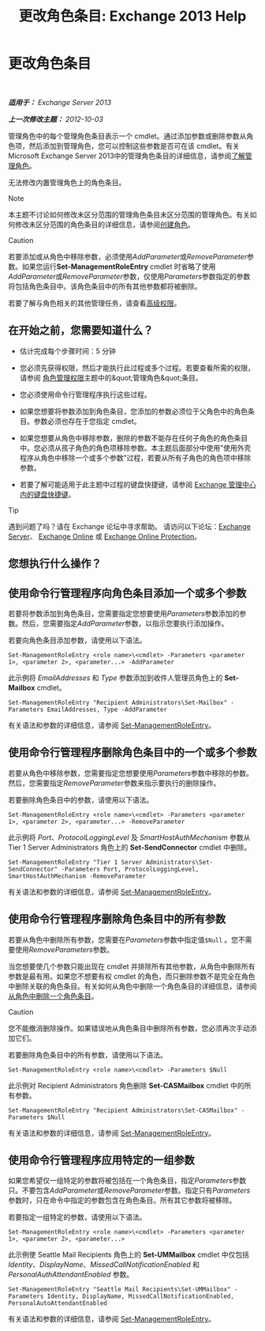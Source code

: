 ﻿---
title: '更改角色条目: Exchange 2013 Help'
TOCTitle: 更改角色条目
ms:assetid: 5aa4f39c-16a4-4815-ac4f-2cdcfa2b3ee1
ms:mtpsurl: https://technet.microsoft.com/zh-cn/library/Dd298005(v=EXCHG.150)
ms:contentKeyID: 50490629
ms.date: 05/21/2018
mtps_version: v=EXCHG.150
ms.translationtype: MT
---

# 更改角色条目

 

_**适用于：** Exchange Server 2013_

_**上一次修改主题：** 2012-10-03_

管理角色中的每个管理角色条目表示一个 cmdlet。通过添加参数或删除参数从角色项，然后添加到管理角色，您可以控制这些参数是否可在该 cmdlet。有关 Microsoft Exchange Server 2013中的管理角色条目的详细信息，请参阅[了解管理角色](understanding-management-roles-exchange-2013-help.md)。

无法修改内置管理角色上的角色条目。

> [!NOTE]  
> 本主题不讨论如何修改未区分范围的管理角色条目未区分范围的管理角色。有关如何修改未区分范围的角色条目的详细信息，请参阅<a href="create-a-role-exchange-2013-help.md">创建角色</a>。


> [!CAUTION]  
> 若要添加或从角色中移除参数，必须使用<em>AddParameter</em>或<em>RemoveParameter</em>参数。如果您运行<strong>Set-ManagementRoleEntry</strong> cmdlet 时省略了使用<em>AddParameter</em>或<em>RemoveParameter</em>参数，仅使用<em>Parameters</em>参数指定的参数将包括角色条目中。该角色条目中的所有其他参数都将被删除。


若要了解与角色相关的其他管理任务，请查看[高级权限](advanced-permissions-exchange-2013-help.md)。

## 在开始之前，您需要知道什么？

  - 估计完成每个步骤时间：5 分钟

  - 您必须先获得权限，然后才能执行此过程或多个过程。若要查看所需的权限，请参阅 [角色管理权限](role-management-permissions-exchange-2013-help.md)主题中的\&quot;管理角色\&quot;条目。

  - 您必须使用命令行管理程序执行这些过程。

  - 如果您想要将参数添加到角色条目，您添加的参数必须位于父角色中的角色条目。参数必须也存在于您指定 cmdlet。

  - 如果您想要从角色中移除参数，删除的参数不能存在任何子角色的角色条目中。您必须从孩子角色的角色项移除参数。本主题后面部分中使用"使用外壳程序从角色中移除一个或多个参数"过程，若要从所有子角色的角色项中移除参数。

  - 若要了解可能适用于此主题中过程的键盘快捷键，请参阅 [Exchange 管理中心内的键盘快捷键](keyboard-shortcuts-in-the-exchange-admin-center-exchange-online-protection-help.md)。

> [!TIP]  
> 遇到问题了吗？请在 Exchange 论坛中寻求帮助。 请访问以下论坛：<a href="https://go.microsoft.com/fwlink/p/?linkid=60612">Exchange Server</a>、 <a href="https://go.microsoft.com/fwlink/p/?linkid=267542">Exchange Online</a> 或 <a href="https://go.microsoft.com/fwlink/p/?linkid=285351">Exchange Online Protection</a>。


## 您想执行什么操作？

## 使用命令行管理程序向角色条目添加一个或多个参数

若要将参数添加到角色条目，您需要指定您想要使用*Parameters*参数添加的参数。然后，您需要指定*AddParameter*参数，以指示您要执行添加操作。

若要向角色条目添加参数，请使用以下语法。

    Set-ManagementRoleEntry <role name>\<cmdlet> -Parameters <parameter 1>, <parameter 2>, <parameter...> -AddParameter

此示例将 *EmailAddresses* 和 *Type* 参数添加到收件人管理员角色上的 **Set-Mailbox** cmdlet。

    Set-ManagementRoleEntry "Recipient Administrators\Set-Mailbox" -Parameters EmailAddresses, Type -AddParameter

有关语法和参数的详细信息，请参阅 [Set-ManagementRoleEntry](https://technet.microsoft.com/zh-cn/library/dd351162\(v=exchg.150\))。

## 使用命令行管理程序删除角色条目中的一个或多个参数

若要从角色中移除参数，您需要指定您想要使用*Parameters*参数中移除的参数。然后，您需要指定*RemoveParameter*参数来指示要执行的删除操作。

若要删除角色条目中的参数，请使用以下语法。

    Set-ManagementRoleEntry <role name>\<cmdlet> -Parameters <parameter 1>, <parameter 2>, <parameter...> -RemoveParameter

此示例将 *Port*、*ProtocolLoggingLevel* 及 *SmartHostAuthMechanism* 参数从 Tier 1 Server Administrators 角色上的 **Set-SendConnector** cmdlet 中删除。

    Set-ManagementRoleEntry "Tier 1 Server Administrators\Set-SendConnector" -Parameters Port, ProtocolLoggingLevel, SmartHostAuthMechanism -RemoveParameter

有关语法和参数的详细信息，请参阅 [Set-ManagementRoleEntry](https://technet.microsoft.com/zh-cn/library/dd351162\(v=exchg.150\))。

## 使用命令行管理程序删除角色条目中的所有参数

若要从角色中删除所有参数，您需要在*Parameters*参数中指定值`$Null` 。您不需要使用*RemoveParameters*参数。

当您想要使几个参数只能出现在 cmdlet 并排除所有其他参数，从角色中删除所有参数是最有用。如果您不想要有权 cmdlet 的角色，而只删除参数不是完全在角色中删除关联的角色条目。有关如何从角色中删除一个角色条目的详细信息，请参阅[从角色中删除一个角色条目](remove-a-role-entry-from-a-role-exchange-2013-help.md)。

> [!CAUTION]  
> 您不能撤消删除操作。如果错误地从角色条目中删除所有参数，您必须再次手动添加它们。


若要删除角色条目中的所有参数，请使用以下语法。

    Set-ManagementRoleEntry <role name>\<cmdlet> -Parameters $Null 

此示例对 Recipient Administrators 角色删除 **Set-CASMailbox** cmdlet 中的所有参数。

    Set-ManagementRoleEntry "Recipient Administrators\Set-CASMailbox" -Parameters $Null 

有关语法和参数的详细信息，请参阅 [Set-ManagementRoleEntry](https://technet.microsoft.com/zh-cn/library/dd351162\(v=exchg.150\))。

## 使用命令行管理程序应用特定的一组参数

如果您希望仅一组特定的参数将被包括在一个角色条目，指定*Parameters*参数只。不要包含*AddParameter*或*RemoveParameter*参数。指定只有*Parameters*参数时，只在命令中指定的参数包含在角色条目。所有其它参数将被移除。

若要指定一组特定的参数，请使用以下语法。

    Set-ManagementRoleEntry <role name>\<cmdlet> -Parameters <parameter 1>, <parameter 2>, <parameter...>

此示例使 Seattle Mail Recipients 角色上的 **Set-UMMailbox** cmdlet 中仅包括 *Identity*、*DisplayName*、*MissedCallNotificationEnabled* 和 *PersonalAuthAttendantEnabled* 参数。

    Set-ManagementRoleEntry "Seattle Mail Recipients\Set-UMMailbox" -Parameters Identity, DisplayName, MissedCallNotificationEnabled, PersonalAutoAttendantEnabled

有关语法和参数的详细信息，请参阅 [Set-ManagementRoleEntry](https://technet.microsoft.com/zh-cn/library/dd351162\(v=exchg.150\))。

